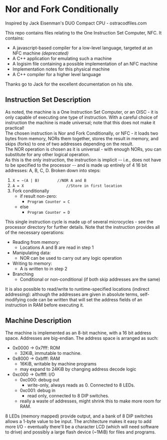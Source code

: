 Nor and Fork Conditionally
==========================

Inspired by Jack Eisenman's DUO Compact CPU - ostracodfiles.com

This repo contains files relating to the One Instruction Set Computer, NFC. It contains:

- A javascript-based compiler for a low-level language, targeted at an NFC machine _(deprecated)_
- A C++ application for emulating such a machine
- A logisim file containing a possible implementation of an NFC machine
- Implementation notes for this physical machine
- A C++ compiler for a higher level language

Thanks go to Jack for the excellent documentation on his site.

Instruction Set Description
---------------------------

As noted, the machine is a One Instruction Set Computer, or an OISC - it is only capable of executing one type of instruction. With a careful choice of instruction the machine is made universal; note that this does not make it practical!  
The chosen instruction is Nor and Fork Conditionally, or NFC - it loads two bytes from memory, NORs them together, stores the result in memory, and skips (forks) to one of two addresses depending on the result.  
The NOR operation is chosen as it is universal - with enough NORs, you can substitute for any other logical operation.  
As this is the only instruction, the instruction is implicit -- i.e., does not have to be specified to the processor -- and is made up entirely of 4 16 bit addresses: A, B, C, D. Broken down into steps:

1. `X = ~(A | B)		//NOR A and B`
2. `A = X                 	//Store in first location`
3. Fork conditionally
    - if result non-zero:
        - `Program Counter = C`
    - else
        - `Program Counter = D`

This single instruction cycle is made up of several microcycles - see the processor directory for further details.
Note that the instruction provides all of the necessary operations:

- Reading from memory:
   - Locations A and B are read in step 1
- Manipulating data:
    - NOR can be used to carry out any logic operation
- Writing to memory:
    - A is written to in step 2
- Branching
    - Conditional or non-conditional (if both skip addresses are the same)

It is also possible to read/write to runtime-specified locations (indirect addressing): although the addresses are given in absolute terms, self-modifying code can be written that will set the address fields of an instruction in RAM before executing it.

Machine Description
-------------------

The machine is implemented as an 8-bit machine, with a 16 bit address space. Addresses are big-endian. The address space is arranged as such:

- 0x0000 -> 0x7fff: ROM
	- 32KiB, immutable to machine.
- 0x8000 -> 0xbfff: RAM
	- 16KiB, writable by machine programs
	- may expand to 24KiB by changing address decode logic
- 0xc000 -> 0xffff: I/O
	- 0xc000: debug out
		- write-only, always reads as 0. Connected to 8 LEDs.
	- 0xc001: debug in
		- read only, connected to 8 DIP switches.
	- really a waste of addresses, might shrink this to make more room for RAM.

8 LEDs (memory mapped) provide output, and a bank of 8 DIP switches allows a 1-byte value to be input.
The architecture makes it easy to add more I/O - eventually there'll be a character LCD (which will need software to drive) and possibly a large flash device (~1MiB) for files and programs.

